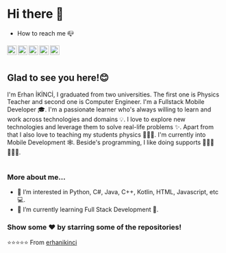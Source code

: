# Hi there 👋
- How to reach me 📪

<a href="mailto:erhanikinci61@gmail.com">
  <img align="left" alt="Erhan's Mail" width="22px" src="https://cdn.jsdelivr.net/npm/simple-icons@3.2.0/icons/gmail.svg" />
</a>
<a href="https://www.linkedin.com/in/erhan-ikinci-1a895a183/">
  <img align="left" alt="Erhan's Linkdein" width="22px" src="https://cdn.jsdelivr.net/npm/simple-icons@v3/icons/linkedin.svg" />
</a>
<a href="https://twitter.com/erhanikinci">
  <img align="left" alt="Erhan's Twitter" width="22px" src="https://cdn.jsdelivr.net/npm/simple-icons@v3/icons/twitter.svg" />
</a>
<a href="https://github.com/erhanikinci">
  <img align="left" alt="Erhan's Github" width="22px" src="https://cdn.jsdelivr.net/npm/simple-icons@v3/icons/github.svg" />
</a>
<a href="https://stackoverflow.com/users/18648189/erhan-%c4%b0kinci">
  <img align="left" alt="Erhan's Stack Overflow" width="22px" src="https://cdn.jsdelivr.net/npm/simple-icons@3.2.0/icons/stackoverflow.svg" />
</a>


<br />
<br />


## Glad to see you here!😊 
I'm Erhan İKİNCİ, I graduated from two universities. The first one is Physics Teacher and second one is Computer Engineer. I'm a Fullstack Mobile Developer 🎓. 
I'm a passionate learner who's always willing to learn and work across technologies and domains 💡.
I love to explore new technologies and leverage them to solve real-life problems ✨. Apart from that I also love to teaching my students physics 👨🏻‍💻.
I'm currently into Mobile Development 🕸️. Beside's programming, I like doing supports 🏃⛹️‍♂️🏋🏼‍♂️.
<br />
<br />

### More about me...

- 👀 I’m interested in Python, C#, Java, C++, Kotlin, HTML, Javascript, etc 💻.
- 🌱 I’m currently learning Full Stack Development 🚀.


### Show some ❤️ by starring some of the repositories!

⭐️⭐️⭐️⭐️⭐️ From [erhanikinci](https://github.com/erhanikinci?tab=repositories)
<!---
erhanikinci/erhanikinci is a ✨ special ✨ repository because its `README.md` (this file) appears on your GitHub profile.
You can click the Preview link to take a look at your changes.
--->
